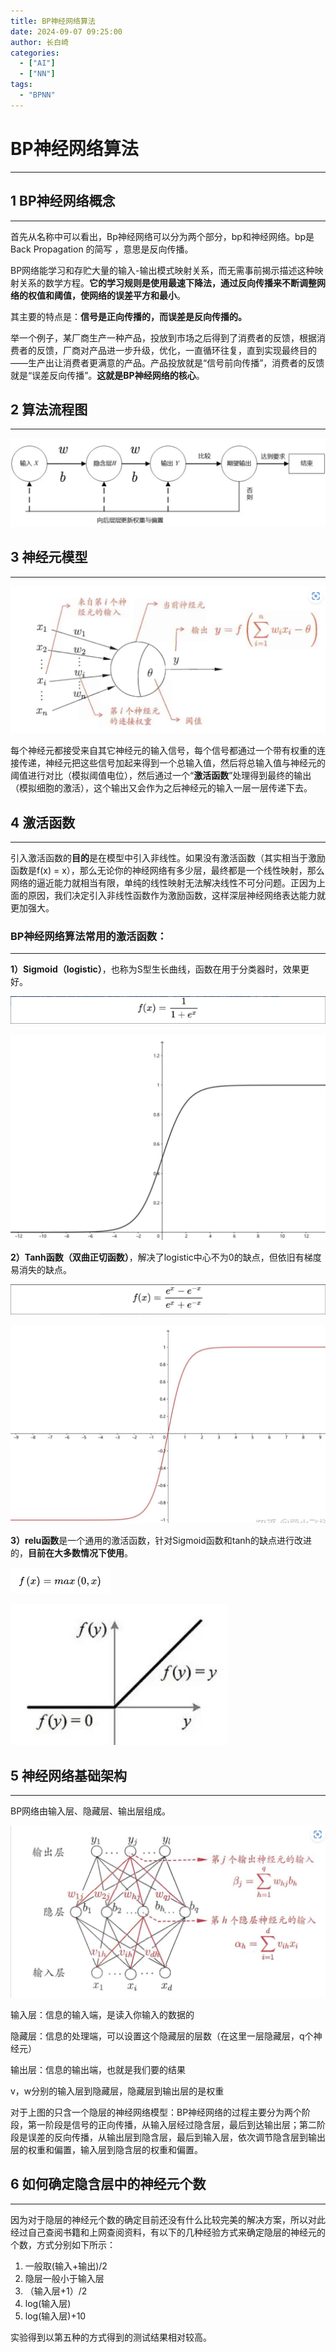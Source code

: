 ```yaml
---
title: BP神经网络算法
date: 2024-09-07 09:25:00
author: 长白崎
categories:
  - ["AI"]
  - ["NN"]
tags:
  - "BPNN"
---
```




# BP神经网络算法

---

## 1 BP神经网络概念

---

首先从名称中可以看出，Bp神经网络可以分为两个部分，bp和神经网络。bp是 Back Propagation 的简写 ，意思是反向传播。

BP网络能学习和存贮大量的输入-输出模式映射关系，而无需事前揭示描述这种映射关系的数学方程。**它的学习规则是使用最速下降法，通过反向传播来不断调整网络的权值和阈值，使网络的误差平方和最小**。

其主要的特点是：**信号是正向传播的，而误差是反向传播的。**

举一个例子，某厂商生产一种产品，投放到市场之后得到了消费者的反馈，根据消费者的反馈，厂商对产品进一步升级，优化，一直循环往复，直到实现最终目的——生产出让消费者更满意的产品。产品投放就是“信号前向传播”，消费者的反馈就是“误差反向传播”。**这就是BP神经网络的核心**。



## 2 算法流程图

---

![Snipaste_2023-02-24_14-40-44](./BP神经网络算法/images/Snipaste_2023-02-24_14-40-44.png)





## 3 神经元模型

---

![Snipaste_2023-02-24_14-42-30](./BP神经网络算法/images/Snipaste_2023-02-24_14-42-30.png)

每个神经元都接受来自其它神经元的输入信号，每个信号都通过一个带有权重的连接传递，神经元把这些信号加起来得到一个总输入值，然后将总输入值与神经元的阈值进行对比（模拟阈值电位），然后通过一个“**激活函数**”处理得到最终的输出（模拟细胞的激活），这个输出又会作为之后神经元的输入一层一层传递下去。





## 4 激活函数

---

引入激活函数的**目的**是在模型中引入非线性。如果没有激活函数（其实相当于激励函数是f(x) = x），那么无论你的神经网络有多少层，最终都是一个线性映射，那么网络的逼近能力就相当有限，单纯的线性映射无法解决线性不可分问题。正因为上面的原因，我们决定引入非线性函数作为激励函数，这样深层神经网络表达能力就更加强大。



### **BP神经网络算法常用的激活函数：**

---

**1）Sigmoid（logistic）**，也称为S型生长曲线，函数在用于分类器时，效果更好。

![Snipaste_2023-02-24_14-48-01](./BP神经网络算法/images/Snipaste_2023-02-24_14-48-01.png)

![Snipaste_2023-02-24_14-47-49](./BP神经网络算法/images/Snipaste_2023-02-24_14-47-49.png)

**2）Tanh函数（双曲正切函数）**，解决了logistic中心不为0的缺点，但依旧有梯度易消失的缺点。

![Snipaste_2023-02-24_14-49-46](./BP神经网络算法/images/Snipaste_2023-02-24_14-49-46.png)

![Snipaste_2023-02-24_14-50-02](./BP神经网络算法/images/Snipaste_2023-02-24_14-50-02.png)

**3）relu函数**是一个通用的激活函数，针对Sigmoid函数和tanh的缺点进行改进的，**目前在大多数情况下使用**。

![v2-d4c19177bc09677dfc976a1013f76512_1440w](./BP神经网络算法/images/v2-d4c19177bc09677dfc976a1013f76512_1440w.png)

![v2-90320e14754d5151b7aa2a410207c1b6_1440w](./BP神经网络算法/images/v2-90320e14754d5151b7aa2a410207c1b6_1440w.png)

## 5 神经网络基础架构

---

BP网络由输入层、隐藏层、输出层组成。

![Snipaste_2023-02-24_14-54-48](./BP神经网络算法/images/Snipaste_2023-02-24_14-54-48.png)

输入层：信息的输入端，是读入你输入的数据的

隐藏层：信息的处理端，可以设置这个隐藏层的层数（在这里一层隐藏层，q个神经元）

输出层：信息的输出端，也就是我们要的结果

v，w分别的输入层到隐藏层，隐藏层到输出层的是权重

对于上图的只含一个隐层的神经网络模型：BP神经网络的过程主要分为两个阶段，第一阶段是信号的正向传播，从输入层经过隐含层，最后到达输出层；第二阶段是误差的反向传播，从输出层到隐含层，最后到输入层，依次调节隐含层到输出层的权重和偏置，输入层到隐含层的权重和偏置。



## 6 如何确定隐含层中的神经元个数

---

因为对于隐层的神经元个数的确定目前还没有什么比较完美的解决方案，所以对此经过自己查阅书籍和上网查阅资料，有以下的几种经验方式来确定隐层的神经元的个数，方式分别如下所示：

1. 一般取(输入+输出)/2
2. 隐层一般小于输入层
3. （输入层+1）/2
4. log(输入层)
5. log(输入层)+10

实验得到以第五种的方式得到的测试结果相对较高。

